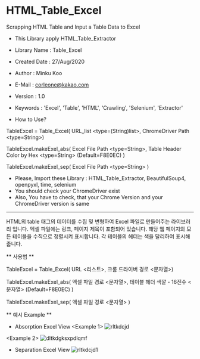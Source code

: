 # HTML_Table_Excel
Scrapping HTML Table and Input a Table Data to Excel

- This Library apply HTML_Table_Extractor

- Library Name : Table_Excel
- Created Date : 27/Aug/2020
- Author : Minku Koo
- E-Mail : corleone@kakao.com
- Version : 1.0
- Keywords : 'Excel', 'Table', 'HTML', 'Crawling', 'Selenium', 'Extractor'

 * How to Use?
 
TableExcel = Table_Excel( URL_list <type=(String)list>, ChromeDriver Path <type=String>)

TableExcel.makeExel_abs( Excel File Path <type=String>, Table Header Color by Hex <type=String> (Default=F8E0EC) )

TableExcel.makeExel_sep( Excel File Path <type=String> )




 * Please, Import these Library : HTML_Table_Extractor, BeautifulSoup4, openpyxl, time, selenium
 * You should check your ChromeDriver exist
 * Also, You have to check, that your Chrome Version and your ChromeDriver version is same

----------------------------------------------------------------------------------------------------------------------------


HTML의 table 태그의 데이터를 수집 및 변형하여 Excel 파일로 만들어주는 라이브러리 입니다.
엑셀 파일에는 링크, 페이지 제목이 포함되어 있습니다.
해당 웹 페이지의 모든 테이블을 수직으로 정렬시켜 표시합니다.
각 테이블의 헤더는 색을 달리하여 표시해줍니다.



** 사용법 **

TableExcel = Table_Excel( URL <리스트>, 크롬 드라이버 경로 <문자열>)

TableExcel.makeExel_abs( 엑셀 파일 경로 <문자열>, 테이블 헤더 색깔 - 16진수 <문자열> (Default=F8E0EC) )

TableExcel.makeExel_sep( 엑셀 파일 경로 <문자열> )



** 예시 Example **

- Absorption Excel View
 <Example 1>
 ![rltkdcjd](https://user-images.githubusercontent.com/25974226/91434845-5cf20e00-e8a0-11ea-9ef7-27b55dc51401.PNG)
 
 <Example 2>
 ![dltkdgksxpdlqmf](https://user-images.githubusercontent.com/25974226/91434909-772bec00-e8a0-11ea-81d5-c6347a9cb743.PNG)



 - Separation Excel View
![rltkdcjd1](https://user-images.githubusercontent.com/25974226/91434958-8b6fe900-e8a0-11ea-9bb7-20bce39cfcc0.PNG)


